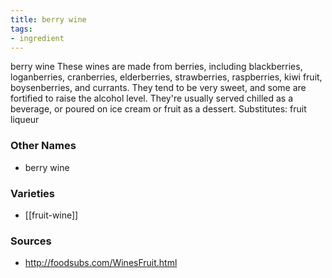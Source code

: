 ```yaml
---
title: berry wine
tags:
- ingredient
---
```

berry wine These wines are made from berries, including blackberries, loganberries, cranberries, elderberries, strawberries, raspberries, kiwi fruit, boysenberries, and currants. They tend to be very sweet, and some are fortified to raise the alcohol level. They're usually served chilled as a beverage, or poured on ice cream or fruit as a dessert. Substitutes: fruit liqueur

### Other Names

* berry wine

### Varieties

* [[fruit-wine]]

### Sources
* http://foodsubs.com/WinesFruit.html
